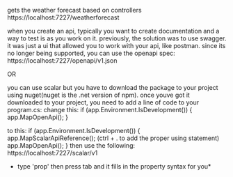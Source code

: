 gets the weather forecast based on controllers
https://localhost:7227/weatherforecast

when you create an api, typically you want to create documentation and a way to test is as you work on it.
previously, the solution was to use swagger. it was just a ui that allowed you to work with your api, like postman.
since its no longer being supported, you can use the openapi spec:
https://localhost:7227/openapi/v1.json

OR

you can use scalar but you have to download the package to your project using nuget(nuget is the .net version of npm).
once youve got it downloaded to your project, you need to add a line of code to your program.cs:
change this:
if (app.Environment.IsDevelopment())
{
    app.MapOpenApi();
}

to this:
if (app.Environment.IsDevelopment())
{
    app.MapScalarApiReference(); (ctrl + . to add the proper using statement)
    app.MapOpenApi();
}
then use the following:
https://localhost:7227/scalar/v1











* type 'prop' then press tab and it fills in the property syntax for you*